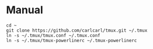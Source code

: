 # Manual

	cd ~
	git clone https://github.com/carlcarl/tmux.git ~/.tmux
	ln -s ~/.tmux/tmux.conf ~/.tmux.conf
	ln -s ~/.tmux/tmux-powerlinerc ~/.tmux-powerlinerc

